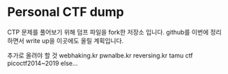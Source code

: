 # Personal CTF dump

CTP 문제를 풀어보기 위해 덤프 파일을 fork한 저장소 입니다.
github를 이번에 정리하면서 write up을 이곳에도 올릴 계획입니다.

추가로 올려야 할 것
webhaking.kr
pwnalbe.kr
reversing.kr
tamu ctf
picoctf2014~2019
else...
